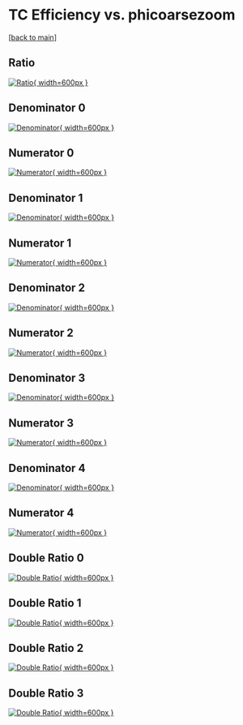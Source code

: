# TC Efficiency vs. phicoarsezoom

[[back to main](./)]



## Ratio

[![Ratio](../mtv/var/TC_loweta_13_-1_eff_phicoarsezoom.png){ width=600px }](../mtv/var/TC_loweta_13_-1_eff_phicoarsezoom.pdf)

## Denominator 0

[![Denominator](../mtv/den/TC_loweta_13_-1_eff_phicoarsezoom_den0.png){ width=600px }](../mtv/den/TC_loweta_13_-1_eff_phicoarsezoom_den0.pdf)

## Numerator 0

[![Numerator](../mtv/num/TC_loweta_13_-1_eff_phicoarsezoom_num0.png){ width=600px }](../mtv/num/TC_loweta_13_-1_eff_phicoarsezoom_num0.pdf)

## Denominator 1

[![Denominator](../mtv/den/TC_loweta_13_-1_eff_phicoarsezoom_den1.png){ width=600px }](../mtv/den/TC_loweta_13_-1_eff_phicoarsezoom_den1.pdf)

## Numerator 1

[![Numerator](../mtv/num/TC_loweta_13_-1_eff_phicoarsezoom_num1.png){ width=600px }](../mtv/num/TC_loweta_13_-1_eff_phicoarsezoom_num1.pdf)

## Denominator 2

[![Denominator](../mtv/den/TC_loweta_13_-1_eff_phicoarsezoom_den2.png){ width=600px }](../mtv/den/TC_loweta_13_-1_eff_phicoarsezoom_den2.pdf)

## Numerator 2

[![Numerator](../mtv/num/TC_loweta_13_-1_eff_phicoarsezoom_num2.png){ width=600px }](../mtv/num/TC_loweta_13_-1_eff_phicoarsezoom_num2.pdf)

## Denominator 3

[![Denominator](../mtv/den/TC_loweta_13_-1_eff_phicoarsezoom_den3.png){ width=600px }](../mtv/den/TC_loweta_13_-1_eff_phicoarsezoom_den3.pdf)

## Numerator 3

[![Numerator](../mtv/num/TC_loweta_13_-1_eff_phicoarsezoom_num3.png){ width=600px }](../mtv/num/TC_loweta_13_-1_eff_phicoarsezoom_num3.pdf)

## Denominator 4

[![Denominator](../mtv/den/TC_loweta_13_-1_eff_phicoarsezoom_den4.png){ width=600px }](../mtv/den/TC_loweta_13_-1_eff_phicoarsezoom_den4.pdf)

## Numerator 4

[![Numerator](../mtv/num/TC_loweta_13_-1_eff_phicoarsezoom_num4.png){ width=600px }](../mtv/num/TC_loweta_13_-1_eff_phicoarsezoom_num4.pdf)

## Double Ratio 0

[![Double Ratio](../mtv/ratio/TC_loweta_13_-1_eff_phicoarsezoom_ratio0.png){ width=600px }](../mtv/ratio/TC_loweta_13_-1_eff_phicoarsezoom_ratio0.pdf)

## Double Ratio 1

[![Double Ratio](../mtv/ratio/TC_loweta_13_-1_eff_phicoarsezoom_ratio1.png){ width=600px }](../mtv/ratio/TC_loweta_13_-1_eff_phicoarsezoom_ratio1.pdf)

## Double Ratio 2

[![Double Ratio](../mtv/ratio/TC_loweta_13_-1_eff_phicoarsezoom_ratio2.png){ width=600px }](../mtv/ratio/TC_loweta_13_-1_eff_phicoarsezoom_ratio2.pdf)

## Double Ratio 3

[![Double Ratio](../mtv/ratio/TC_loweta_13_-1_eff_phicoarsezoom_ratio3.png){ width=600px }](../mtv/ratio/TC_loweta_13_-1_eff_phicoarsezoom_ratio3.pdf)

